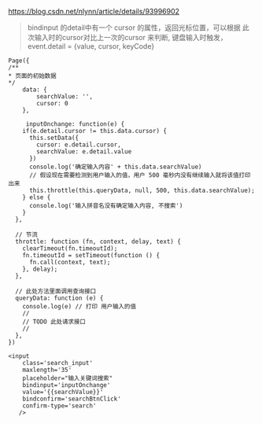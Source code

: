 https://blog.csdn.net/nlynn/article/details/93996902

> bindinput 的detail中有一个 cursor 的属性，返回光标位置，可以根据 此次输入时的cursor对比上一次的cursor 来判断, 键盘输入时触发，event.detail = {value, cursor, keyCode}

```
Page({
/**
* 页面的初始数据
*/
	data: {
		searchValue: '',
		cursor: 0
	},
	
	 inputOnchange: function(e) {
    if(e.detail.cursor != this.data.cursor) {
      this.setData({
        cursor: e.detail.cursor,
        searchValue: e.detail.value
      })
      console.log('确定输入内容' + this.data.searchValue)
      // 假设现在需要检测到用户输入的值，用户 500 毫秒内没有继续输入就将该值打印出来
      this.throttle(this.queryData, null, 500, this.data.searchValue);
    } else {
      console.log('输入拼音名没有确定输入内容, 不搜索')
    }
  },

  // 节流
  throttle: function (fn, context, delay, text) {
    clearTimeout(fn.timeoutId);
    fn.timeoutId = setTimeout(function () {
      fn.call(context, text);
    }, delay);
  },
  
  // 此处方法里面调用查询接口
  queryData: function (e) {
    console.log(e) // 打印 用户输入的值
    // 
    // TODO 此处请求接口
    //
  },
})

```

```
<input 
	class='search_input'
    maxlength='35'
    placeholder="输入关键词搜索"
	bindinput='inputOnchange'
	value='{{searchValue}}'
	bindconfirm='searchBtnClick'
    confirm-type='search'
   />
```